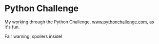 # Python Challenge

My working through the Python Challenge, www.pythonchallenge.com, as it's fun.

Fair warning, spoilers inside!
